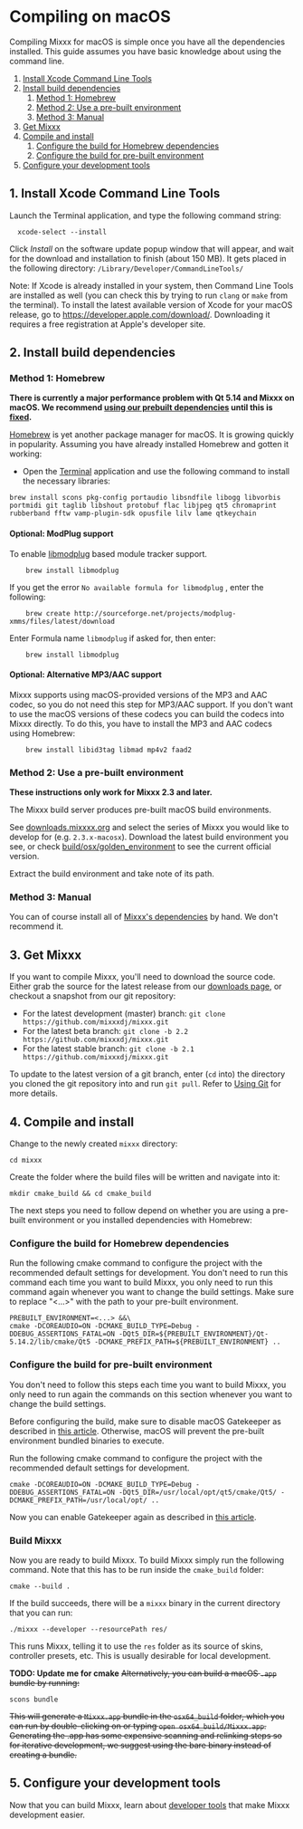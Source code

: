 # Compiling on macOS

Compiling Mixxx for macOS is simple once you have all the dependencies
installed. This guide assumes you have basic knowledge about using the
command line.

1. [Install Xcode Command Line Tools](#1-install-xcode-command-line-tools)<br/>
1. [Install build dependencies](#2-install-build-dependencies)<br/>
    1. [Method 1: Homebrew](#method-1-homebrew)
    1. [Method 2: Use a pre-built environment](#method-2-use-a-pre-built-environment)
    1. [Method 3: Manual](#method-3-manual)
1. [Get Mixxx](#3-get-mixxx)<br/>
1. [Compile and install](#4-compile-and-install)<br/>
    1. [Configure the build for Homebrew dependencies](#configure-the-build-for-homebrew-dependencies)
    1. [Configure the build for pre-built environment](#configure-the-build-for-pre-built-environment)
1. [Configure your development tools](#5-configure-your-development-tools)

## 1\. Install Xcode Command Line Tools

Launch the Terminal application, and type the following command string:

``` 
  xcode-select --install
```

Click *Install* on the software update popup window that will appear,
and wait for the download and installation to finish (about 150 MB). It
gets placed in the following directory:
`/Library/Developer/CommandLineTools/`

<span class="underline">Note</span>: If Xcode is already installed in
your system, then Command Line Tools are installed as well (you can
check this by trying to run `clang` or `make` from the terminal). To
install the latest available version of Xcode for your macOS release, go
to <https://developer.apple.com/download/>. Downloading it requires a
free registration at Apple's developer site.

<a name="installDependencies"/>

## 2\. Install build dependencies

### Method 1: Homebrew

**There is currently a major performance problem with Qt 5.14 and Mixxx
on macOS. We recommend [using our prebuilt
dependencies](#method-2use-a-pre-built-environment) until this is
[fixed](https://github.com/mixxxdj/mixxx/pull/1974).**

[Homebrew](https://github.com/Homebrew/brew) is yet another package
manager for macOS. It is growing quickly in popularity. Assuming you
have already installed Homebrew and gotten it working:

  - Open the
    [Terminal](http://www.apple.com/macosx/apps/all.html#terminal)
    application and use the following command to install the necessary
    libraries:

<!-- end list -->

    brew install scons pkg-config portaudio libsndfile libogg libvorbis portmidi git taglib libshout protobuf flac libjpeg qt5 chromaprint rubberband fftw vamp-plugin-sdk opusfile lilv lame qtkeychain

#### Optional: ModPlug support

To enable [libmodplug](http://modplug-xmms.sourceforge.net/) based
module tracker support.

``` 
    brew install libmodplug
```

If you get the error `No available formula for libmodplug` , enter the
following:

``` 
    brew create http://sourceforge.net/projects/modplug-xmms/files/latest/download
```

Enter Formula name `libmodplug` if asked for, then enter:

``` 
    brew install libmodplug
```

#### Optional: Alternative MP3/AAC support

Mixxx supports using macOS-provided versions of the MP3 and AAC codec,
so you do not need this step for MP3/AAC support. If you don't want to
use the macOS versions of these codecs you can build the codecs into
Mixxx directly. To do this, you have to install the MP3 and AAC codecs
using Homebrew:

``` 
    brew install libid3tag libmad mp4v2 faad2
```

### Method 2: Use a pre-built environment

**These instructions only work for Mixxx 2.3 and later.**

The Mixxx build server produces pre-built macOS build environments.

See
[downloads.mixxxx.org](http://downloads.mixxx.org/builds/buildserver/)
and select the series of Mixxx you would like to develop for (e.g.
`2.3.x-macosx`). Download the latest build environment you see, or check
[build/osx/golden\_environment](https://github.com/mixxxdj/mixxx/blob/master/build/osx/golden_environment)
to see the current official version.

Extract the build environment and take note of its path.

### Method 3: Manual

You can of course install all of [Mixxx's dependencies](dependencies) by
hand. We don't recommend it.

<a name="getMixxx"/>

## 3\. Get Mixxx

If you want to compile Mixxx, you'll need to download the source code.
Either grab the source for the latest release from our [downloads
page](https://www.mixxx.org/download), or checkout a snapshot from our
git repository:

  - For the latest development (master) branch: `git clone
    https://github.com/mixxxdj/mixxx.git`
  - For the latest beta branch: `git clone -b 2.2
    https://github.com/mixxxdj/mixxx.git`
  - For the latest stable branch: `git clone -b 2.1
    https://github.com/mixxxdj/mixxx.git`

To update to the latest version of a git branch, enter (`cd` into) the
directory you cloned the git repository into and run `git pull`. Refer
to [Using Git](Using%20Git) for more details.

<a name="compile"/>

## 4\. Compile and install

Change to the newly created `mixxx` directory:

    cd mixxx

Create the folder where the build files will be written and navigate into it:

    mkdir cmake_build && cd cmake_build

The next steps you need to follow depend on whether you are using a pre-built environment or you installed dependencies with Homebrew:

### Configure the build for Homebrew dependencies

Run the following cmake command to configure the project with the recommended default settings for development. You don't need to run this command each time you want to build Mixxx, you only need to run this command again whenever you want to change the build settings. Make sure to replace "<...>" with the path to your pre-built environment.

    PREBUILT_ENVIRONMENT=<...> &&\
    cmake -DCOREAUDIO=ON -DCMAKE_BUILD_TYPE=Debug -DDEBUG_ASSERTIONS_FATAL=ON -DQt5_DIR=${PREBUILT_ENVIRONMENT}/Qt-5.14.2/lib/cmake/Qt5 -DCMAKE_PREFIX_PATH=${PREBUILT_ENVIRONMENT} ..

### Configure the build for pre-built environment
You don't need to follow this steps each time you want to build Mixxx, you only need to run again the commands on this section whenever you want to change the build settings.

Before configuring the build, make sure to disable macOS Gatekeeper as described in [this article](https://www.imore.com/how-open-apps-anywhere-macos-catalina-and-mojave). Otherwise, macOS will prevent the pre-built environment bundled binaries to execute.

Run the following cmake command to configure the project with the recommended default settings for development.

    cmake -DCOREAUDIO=ON -DCMAKE_BUILD_TYPE=Debug -DDEBUG_ASSERTIONS_FATAL=ON -DQt5_DIR=/usr/local/opt/qt5/cmake/Qt5/ -DCMAKE_PREFIX_PATH=/usr/local/opt/ ..

Now you can enable Gatekeeper again as described in [this article](https://www.imore.com/how-open-apps-anywhere-macos-catalina-and-mojave).

### Build Mixxx
Now you are ready to build Mixxx. To build Mixxx simply run the following command. Note that this has to be run inside the `cmake_build` folder:

    cmake --build .

If the build succeeds, there will be a `mixxx` binary in the current
directory that you can run:

    ./mixxx --developer --resourcePath res/

This runs Mixxx, telling it to use the `res` folder as its source of
skins, controller presets, etc. This is usually desirable for local
development.

**TODO: Update me for cmake**
~~Alternatively, you can build a macOS `.app` bundle by running:~~

    scons bundle

~~This will generate a `Mixxx.app` bundle in the `osx64_build` folder,
which you can run by double-clicking on or typing `open
osx64_build/Mixxx.app`. Generating the .app has some expensive scanning
and relinking steps so for iterative development, we suggest using the
bare binary instead of creating a bundle.~~

<a name="configureTools"/>

## 5\. Configure your development tools

Now that you can build Mixxx, learn about [developer
tools](https://github.com/mixxxdj/mixxx/wiki/Developer-Tools) that make Mixxx development easier.
